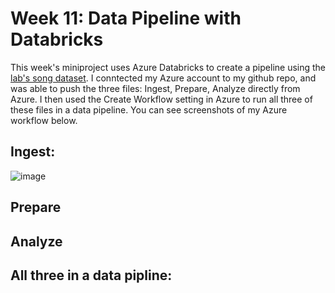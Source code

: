 # Week 11: Data Pipeline with Databricks
This week's miniproject uses Azure Databricks to create a pipeline using the [lab's song dataset](https://docs.databricks.com/en/getting-started/data-pipeline-get-started.html). I conntected my Azure account to my github repo, and was able to push the three files: Ingest, Prepare, Analyze directly from Azure. I then used the Create Workflow setting in Azure to run all three of these files in a data pipeline. You can see screenshots of my Azure workflow below.

## Ingest:

![image](https://github.com/katelyn-hucker/kh509_miniproject11/assets/143521756/f6ad67f9-0d2b-42a0-8536-aae3edbf73eb)

## Prepare

## Analyze

## All three in a data pipline:
